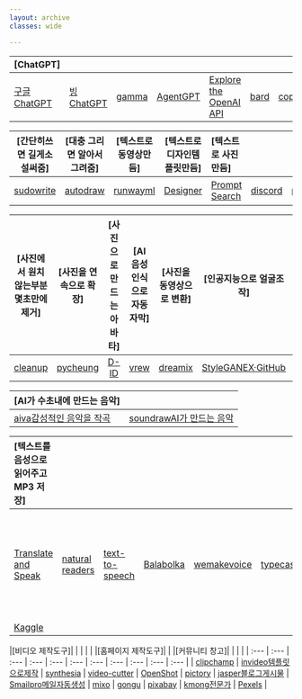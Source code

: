 ```yaml
---
layout: archive
classes: wide

---
```


|[ChatGPT]|     |      |      |      |      |      |      |      |      |      |      |
| :--- | :--- | :--- | :--- | :--- | :--- | :--- | :--- | :--- | :--- | :--- | :--- |
| [구글ChatGPT](https://chat.openai.com/chat) |  [빙ChatGPT](https://www.bing.com/?setlang=en&cc=kr&cc=KR)  | [gamma](https://gamma.app/docs/Untitled-srwoouffzxbxqrg?mode=doc#card-lnyedjdanu30cv6)  | [AgentGPT](https://agentgpt.reworkd.ai/ko) | [Explore the OpenAI API](https://platform.openai.com/overview) | [bard](https://bard.google.com/?hl=en) | [copyai](https://app.copy.ai/projects/25077331?tool=chat&tab=results) | [ChatGPTexel](https://drive.google.com/file/d/1EBqu1F7zMbLC121afBWaI2tEIZw07Lcg/view?usp=share_link) | [gpt4all](https://gpt4all.io/index.html) | [AutoGPT설정](https://hashdork.com/ko/autogpt/) | [AutoGPT](https://github.com/Significant-Gravitas/Auto-GPT) |



|[간단히쓰면 길게소설써줌]|[대충 그리면 알아서그려줌]|[텍스트로 동영상만듬]|[텍스트로 디자인템플릿만듬]|[텍스트로 사진만듬]      |      |      |      |      |      |
| :---: | :---: | :---: | :---: | :--- | :--- | :--- | :--- | :--- | :--- |
| [sudowrite](https://www.sudowrite.com/app#) | [autodraw](https://www.autodraw.com/) | [runwayml](https://app.runwayml.com/video-tools/teams/jangwookchoi1/ai-tools) |[Designer](https://designer.microsoft.com/) | [Prompt Search](https://www.ptsearch.info/home/) | [discord](https://discord.com/channels/662267976984297473/@home) | [pokeit](https://pokeit.ai/) | [DALL·E](https://labs.openai.com/) | [prompthero검색](https://prompthero.com/stable-diffusion-prompts) | [Playground](https://playgroundai.com/create?) |



|[사진에서 원치않는부분 몇초만에 제거]|[사진을 연속으로 확장]| [사진으로 만드는 아바타] | [AI 음성인식으로 자동자막]|[사진을 동영상으로 변환]|[인공지능으로 얼굴조작]|[인공지능으로 얼굴조작 공유모델저장]|
| :---: | :---: | :---: | :---: | :---: | :---: | :---: |
| [cleanup](https://cleanup.pictures/) | [pycheung](https://www.pycheung.com/checker/) | [D-ID](https://studio.d-id.com/?video=tlk_fa1ueJObWfSiYe4RT57u2) | [vrew](https://vrew.voyagerx.com/ko/) | [dreamix](https://dreamix-video-editing.github.io/) | [StyleGANEX·GitHub](https://github.com/williamyang1991/StyleGANEX/actions) | [HuggingFace](https://huggingface.co/spaces/PKUWilliamYang/StyleGANEX) |



|[AI가 수초내에 만드는 음악]|     |
| :--- | :--- |
| [aiva감성적인 음악을 작곡](https://www.aiva.ai/) | [soundrawAI가 만드는 음악](https://soundraw.io/create_music) |



|[텍스트를 음성으로 읽어주고 MP3 저장]|     |      |      |      |      |      |      |      |      |      |      |
| :--- | :--- | :--- | :--- | :--- | :--- | :--- | :--- | :--- | :--- | :--- | :--- |
| [Translate and Speak](https://imtranslator.net/translate-and-speak/) | [natural readers](https://www.naturalreaders.com/online/) | [text-to-speech](https://text-to-speech.imtranslator.net/speech.asp) | [Balabolka](http://www.cross-plus-a.com/kr/balabolka.htm) | [wemakevoice](https://www.wemakevoice.com/freetts) | [typecast](https://app.typecast.ai/ko/login?nextPath=%2Fko%2Fdashboard) | [네이버클로바더빙](https://clovadubbing.naver.com/) | [Panopreter](https://download.pcsystemfix.com/drivers/?brand=Windows&logo=windows&gclid=EAIaIQobChMImITU8aTU_gIVMJfRBB0YlQNUEAEYASAAEgIPTvD_BwE) | [Google TTS](https://www.appurse.com/com.google.android.tts.html?gclid=CjwKCAjwxr2iBhBJEiwAdXECw88R6Y5KVs5rxp4Bl7IG4rHuK3nsdOhNbvhnexeLP5p11cMp9MVEbBoCOLAQAvD_BwE) | [Microsoft TTS](http://singingdalong.blogspot.com/2021/07/Microsoft-TTS-apk.html) | [PC에TTS깔기](https://www.youtube.com/watch?v=JgTHu7gAUGs) | [TorToiSe TTS](https://docs.google.com/document/d/13O_eyY65i6AkNrN_LdPhpUjGhyTNKYHvDrIvHnHe1GA/edit#) |
| [Kaggle](https://www.kaggle.com/datasets/bryanpark/korean-single-speaker-speech-dataset) | []() | []() | []() | []() | []() | []() | []() | []() | []() | []() | []() |



|[비디오 제작도구]|     |      |      |      |      |[홈페이지 제작도구]|     |      |[커뮤니티 창고]|     |      |      |
| :--- | :--- | :--- | :--- | :--- | :--- | :--- | :--- | :--- | :--- | :--- |
| [clipchamp](https://app.clipchamp.com/) | [invideo템플릿으로제작](https://invideo.io/workflow/marketing-templates) | [synthesia](https://www.synthesia.io/) | [video-cutter](https://video-cutter-js.com/kr/) | [OpenShot](https://www.openshot.org/) | [pictory](https://app.pictory.ai/textinput) | [jasper블로그게시물](https://www.jasper.ai/) | [Smailpro메일자동생성](https://smailpro.com/) | [mixo](https://app.mixo.io/sites/UZzgZVo8YK7SDaTwTFwt) | [gongu](https://gongu.copyright.or.kr/gongu/main/main.do) | [pixabay](https://pixabay.com/ko/sound-effects/search/rain%20falling/?manual_search=1) | [kmong전문가](https://kmong.com/) | [Pexels](https://www.pexels.com/ko-kr/videos/) |






